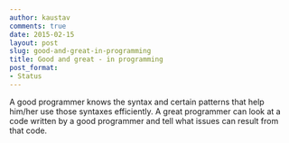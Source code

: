```yaml
---
author: kaustav
comments: true
date: 2015-02-15
layout: post
slug: good-and-great-in-programming
title: Good and great - in programming
post_format:
- Status
---
```


A good programmer knows the syntax and certain patterns that help him/her use those syntaxes efficiently. A great programmer can look at a code written by a good programmer and tell what issues can result from that code.
